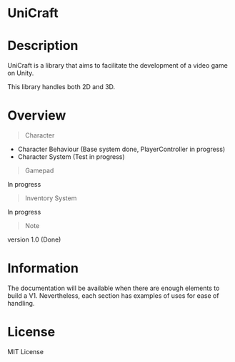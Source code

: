 # UniCraft

Description
===========

UniCraft is a library that aims to facilitate the development of a video game on Unity.

This library handles both 2D and 3D.

Overview
========

> Character

  * Character Behaviour (Base system done, PlayerController in progress)
  * Character System (Test in progress)

> Gamepad

  In progress

> Inventory System

  In progress

> Note

  version 1.0 (Done)

Information
===========

The documentation will be available when there are enough elements to build a V1. Nevertheless, each section has examples of uses for ease of handling.

License
=======

MIT License
